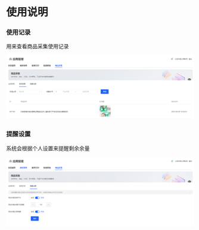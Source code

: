 # 使用说明

### 使用记录

用来查看商品采集使用记录

![使用记录](../public/copy_setting/copy_list.png)

### 提醒设置

系统会根据个人设置来提醒剩余余量

![提醒设置](../public/copy_setting/copy_setting.png)
